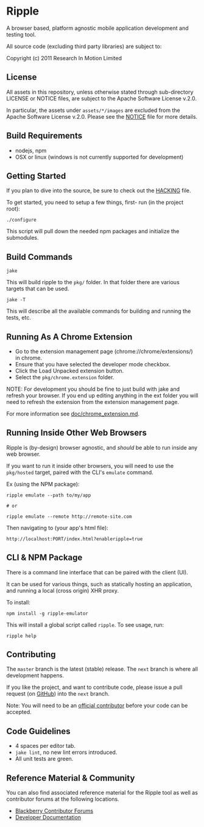 # Ripple

A browser based, platform agnostic mobile application development and testing tool.
 
All source code (excluding third party libraries) are subject to:

Copyright (c) 2011 Research In Motion Limited

## License

All assets in this repository, unless otherwise stated through sub-directory LICENSE or NOTICE files, are subject to the Apache Software License v.2.0.

In particular, the assets under `assets/*/images` are excluded from the Apache Software License v.2.0.  Please see the [NOTICE](https://github.com/blackberry/Ripple-UI/tree/master/ssets/client/images) file for more details.

## Build Requirements

* nodejs, npm
* OSX or linux (windows is not currently supported for development)

## Getting Started

If you plan to dive into the source, be sure to check out the [HACKING](https://github.com/blackberry/Ripple-UI/blob/master/HACKING.md) file.

To get started, you need to setup a few things, first- run (in the project root):

    ./configure

This script will pull down the needed npm packages and initialize the submodules.

## Build Commands

    jake

This will build ripple to the `pkg/` folder. In that folder there are various targets that can be used.

    jake -T

This will describe all the available commands for building and running the tests, etc.

## Running As A Chrome Extension

* Go to the extension management page (chrome://chrome/extensions/) in chrome.
* Ensure that you have selected the developer mode checkbox.
* Click the Load Unpacked extension button.
* Select the `pkg/chrome.extension` folder.

NOTE: For development you should be fine to just build with jake and refresh your browser.
If you end up editing anything in the ext folder you will need to refresh the extension from the extension management page.

For more information see [doc/chrome_extension.md](https://github.com/blackberry/Ripple-UI/blob/master/doc/chrome_extension.md).

## Running Inside Other Web Browsers

Ripple is (by-design) browser agnostic, and _should_ be able to run inside any web browser.

If you want to run it inside other browsers, you will need to use the `pkg/hosted` target, paired with the CLI's `emulate` command.

Ex (using the NPM package):

    ripple emulate --path to/my/app

    # or

    ripple emulate --remote http://remote-site.com

Then navigating to (your app's html file):

    http://localhost:PORT/index.html?enableripple=true

## CLI & NPM Package

There is a command line interface that can be paired with the client (UI).

It can be used for various things, such as statically hosting an application, and running a local (cross origin) XHR proxy.

To install:

    npm install -g ripple-emulator

This will install a global script called `ripple`. To see usage, run:

    ripple help

## Contributing

The `master` branch is the latest (stable) release. The `next` branch is where all development happens.

If you like the project, and want to contribute code, please issue a pull request (on [GitHub](https://github.com/blackberry/Ripple-UI/pulls)) into the `next` branch.

Note: You will need to be an [official contributor](http://blackberry.github.com/howToContribute.html) before your code can be accepted.

## Code Guidelines

* 4 spaces per editor tab.
* `jake lint`, no new lint errors introduced.
* All unit tests are green.

## Reference Material &amp; Community

You can also find associated reference material for the Ripple tool as well as contributor forums at the following locations.

* [Blackberry Contributor Forums](http://supportforums.blackberry.com/t5/Ripple-Contributions/bd-p/ripple)
* [Developer Documentation](https://github.com/blackberry/Ripple-UI/tree/master/doc)

